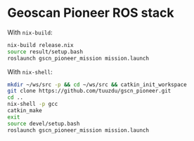 # Geoscan Pioneer ROS stack

With `nix-build`:

```sh
nix-build release.nix
source result/setup.bash
roslaunch gscn_pioneer_mission mission.launch
```

With `nix-shell`:

```sh
mkdir ~/ws/src -p && cd ~/ws/src && catkin_init_workspace
git clone https://github.com/tuuzdu/gscn_pioneer.git
cd ..
nix-shell -p gcc
catkin_make
exit
source devel/setup.bash
roslaunch gscn_pioneer_mission mission.launch
```
